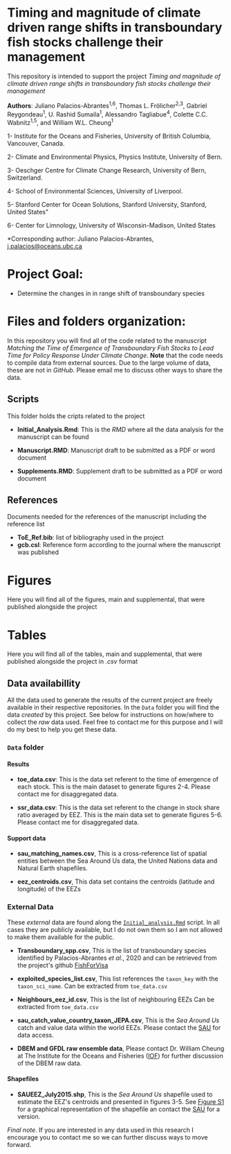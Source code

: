 # Timing and magnitude of climate driven range shifts in transboundary fish stocks challenge their management


This repository is intended to support the project *Timing and magnitude of climate driven range shifts in transboundary fish stocks challenge their management* 

**Authors**: Juliano Palacios-Abrantes<sup>1,6</sup>, Thomas L. Frölicher<sup>2,3</sup>, Gabriel Reygondeau<sup>1</sup>, U. Rashid
Sumaila<sup>1</sup>, Alessandro Tagliabue<sup>4</sup>, Colette C.C. Wabnitz<sup>1,5</sup>, and William W.L. Cheung<sup>1</sup>

1- Institute for the Oceans and Fisheries, University of British Columbia, Vancouver, Canada. 

2- Climate and Environmental Physics, Physics Institute, University of Bern.

3- Oeschger Centre for Climate Change Research, University of Bern, Switzerland.

4- School of Environmental Sciences, University of Liverpool.

5- Stanford Center for Ocean Solutions, Stanford University, Stanford, United States"

6- Center for Limnology, University of Wisconsin-Madison, United States



\*Corresponding author: Juliano Palacios-Abrantes, j.palacios@oceans.ubc.ca


# Project Goal:

- Determine the changes in in range shift of transboundary species 

# Files and folders organization:

In this repository you will find all of the code related to the manuscript *Matching the Time of Emergence of Transboundary Fish Stocks to Lead Time for Policy Response Under Climate Change*. **Note** that the code needs to compile data from external sources. Due to the large volume of data, these are not in *GitHub*. Please email me to discuss other ways to share the data.

## Scripts

This folder holds the cripts related to the project

- **Initial_Analysis.Rmd**: This is the *RMD* where all the data analysis for the manuscript can be found

- **Manuscript.RMD**: Manuscript draft to be submitted as a PDF or word document

- **Supplements.RMD**: Supplement draft to be submitted as a PDF or word document

## References

Documents needed for the references of the manuscript including the reference list

- **ToE_Ref.bib**: list of bibliography used in the project
- **gcb.csl**: Reference form according to the journal where the manuscript was published

# Figures

Here you will find all of the figures, main and supplemental, that were published alongside the project

# Tables

Here you will find all of the tables, main and supplemental, that were published alongside the project in *.csv* format

## Data availabillity 

All the data used to generate the results of the current project are freely available in their respective repositories. In the `Data` folder you will find the data *created* by this project. See below for instructions on how/where to collect the *raw* data used. Feel free to contact me for this purpose and I will do my best to help you get these data. 

### `Data` folder

#### Results

- **toe_data.csv**: This is the data set referent to the time of emergence of each stock. This is the main dataset to generate figures 2-4. Please contact me for disaggregated data.

- **ssr_data.csv**: This is the data set referent to the change in stock share ratio averaged by EEZ. This is the main data set to generate figures 5-6. Please contact me for disaggregated data.

#### Support data

- **sau_matching_names.csv**, This is a cross-reference list of spatial entities between the Sea Around Us data, the United Nations data and Natural Earth shapefiles. 

- **eez_centroids.csv**, This data set contains the centroids (latitude and longitude) of the EEZs

### External Data

These *external* data are found along the [`Initial_analysis.Rmd`]() script. In all cases they are publicly available, but I do not own them so I am not allowed to make them available for the public. 

- **Transboundary_spp.csv**, This is the list of transboundary species identified by Palacios-Abrantes *et al*., 2020 and can be retrieved from the project's github [FishForVisa](https://github.com/jepa/FishForVisa/tree/master/Data/Results) 

- **exploited_species_list.csv**, This list references the `taxon_key` with the `taxon_sci_name`. Can be extracted from `toe_data.csv`

- **Neighbours_eez_id.csv**, This is the list of neighbouring EEZs Can be extracted from `toe_data.csv` 

- **sau_catch_value_country_taxon_JEPA.csv**, This is the *Sea Around Us* catch and value data within the world EEZs. Please contact the [SAU](http://seaaroundus.org) for data access.

- **DBEM and GFDL raw ensemble data**, Please contact Dr. William Cheung at The Institute for the Oceans and Fisheries ([IOF](https://oceans.ubc.ca/william-cheung/)) for further discussion of the DBEM raw data. 

#### Shapefiles

- **SAUEEZ_July2015.shp**, This is the *Sea Around Us* shapefile used to estimate the EEZ's centroids and presented in figures 3-5. See [Figure S1](https://github.com/jepa/EmergingFish/blob/gcb_rev/Figures/FigS1.png) for a graphical representation of the shapefile an contact the [SAU](http://seaaroundus.org) for a version. 

*Final note*. If you are interested in any data used in this research I encourage you to contact me so we can further discuss ways to move forward. 


